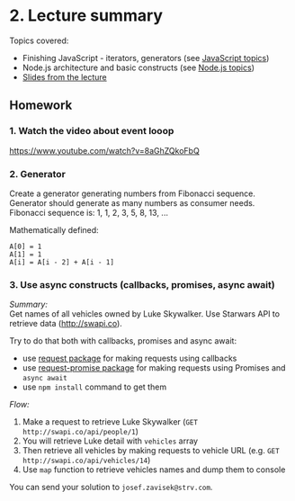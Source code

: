 
# 2. Lecture summary

Topics covered:
- Finishing JavaScript - iterators, generators (see [JavaScript topics](./../01-javascript/topics.md))
- Node.js architecture and basic constructs (see [Node.js topics](./topics.md))
- [Slides from the lecture](https://docs.google.com/a/strv.com/presentation/d/1JlkZUztqhOxXxhyypeoJQ_Ufz6kQ3oY4xy0oTcahczA/edit?usp=sharing)

## Homework

### 1. Watch the video about event looop
<https://www.youtube.com/watch?v=8aGhZQkoFbQ>

### 2. Generator
Create a generator generating numbers from Fibonacci sequence. Generator should generate as many numbers as consumer needs.
Fibonacci sequence is: 1, 1, 2, 3, 5, 8, 13, ...

Mathematically defined:
```
A[0] = 1
A[1] = 1
A[i] = A[i - 2] + A[i - 1]
```

### 3. Use async constructs (callbacks, promises, async await)

*Summary:*  
Get names of all vehicles owned by Luke Skywalker. Use Starwars API to retrieve data (<http://swapi.co>).

Try to do that both with callbacks, promises and async await:
- use [request package](https://github.com/request/request) for making requests using callbacks
- use [request-promise package](https://www.npmjs.com/package/request-promise) for making requests using Promises and `async await`
- use `npm install` command to get them

*Flow:*
1. Make a request to retrieve Luke Skywalker (`GET http://swapi.co/api/people/1`)
2. You will retrieve Luke detail with `vehicles` array
3. Then retrieve all vehicles by making requests to vehicle URL (e.g. `GET http://swapi.co/api/vehicles/14`)
4. Use `map` function to retrieve vehicles names and dump them to console

You can send your solution to `josef.zavisek@strv.com`.
